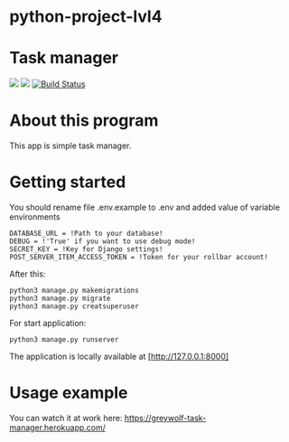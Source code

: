 # python-project-lvl4

# Task manager

<a href="https://codeclimate.com/github/GreyGreyWolf/python-project-lvl4/maintainability"><img src="https://api.codeclimate.com/v1/badges/f7663e070e5c463316e7/maintainability" /></a>
<a href="https://codeclimate.com/github/GreyGreyWolf/python-project-lvl4/test_coverage"><img src="https://api.codeclimate.com/v1/badges/f7663e070e5c463316e7/test_coverage" /></a>
[![Build Status](https://travis-ci.com/GreyGreyWolf/python-project-lvl4.svg?branch=master)](https://travis-ci.com/GreyGreyWolf/python-project-lvl4)

# About this program

This app is simple task manager.

# Getting started

You should rename file .env.example to .env and added value of variable environments
```
DATABASE_URL = !Path to your database!
DEBUG = !'True' if you want to use debug mode!
SECRET_KEY = !Key for Django settings!
POST_SERVER_ITEM_ACCESS_TOKEN = !Token for your rollbar account!
```

After this:
```
python3 manage.py makemigrations
python3 manage.py migrate
python3 manage.py creatsuperuser
```

For start application:

```
python3 manage.py runserver
```

The application is locally available at [http://127.0.0.1:8000]

# Usage example

You can watch it at work here: https://greywolf-task-manager.herokuapp.com/

